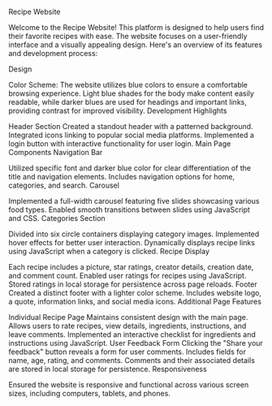 Recipe Website

Welcome to the Recipe Website! This platform is designed to help users find their favorite recipes with ease. The website focuses on a user-friendly interface and a visually appealing design. Here's an overview of its features and development process:

Design

Color Scheme: The website utilizes blue colors to ensure a comfortable browsing experience. Light blue shades for the body make content easily readable, while darker blues are used for headings and important links, providing contrast for improved visibility.
Development Highlights

Header Section
Created a standout header with a patterned background.
Integrated icons linking to popular social media platforms.
Implemented a login button with interactive functionality for user login.
Main Page Components
Navigation Bar

Utilized specific font and darker blue color for clear differentiation of the title and navigation elements.
Includes navigation options for home, categories, and search.
Carousel

Implemented a full-width carousel featuring five slides showcasing various food types.
Enabled smooth transitions between slides using JavaScript and CSS.
Categories Section

Divided into six circle containers displaying category images.
Implemented hover effects for better user interaction.
Dynamically displays recipe links using JavaScript when a category is clicked.
Recipe Display

Each recipe includes a picture, star ratings, creator details, creation date, and comment count.
Enabled user ratings for recipes using JavaScript.
Stored ratings in local storage for persistence across page reloads.
Footer
Created a distinct footer with a lighter color scheme.
Includes website logo, a quote, information links, and social media icons.
Additional Page Features

Individual Recipe Page
Maintains consistent design with the main page.
Allows users to rate recipes, view details, ingredients, instructions, and leave comments.
Implemented an interactive checklist for ingredients and instructions using JavaScript.
User Feedback Form
Clicking the "Share your feedback" button reveals a form for user comments.
Includes fields for name, age, rating, and comments.
Comments and their associated details are stored in local storage for persistence.
Responsiveness

Ensured the website is responsive and functional across various screen sizes, including computers, tablets, and phones.
